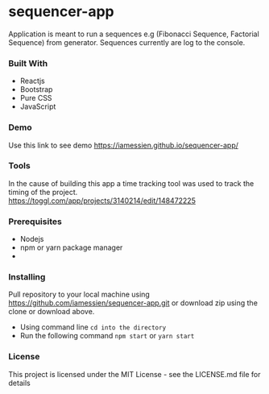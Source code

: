 # sequencer-app
Application is meant to run a sequences e.g (Fibonacci Sequence, Factorial Sequence) from generator. Sequences currently are log to the console.


### Built With

- Reactjs
- Bootstrap
- Pure CSS
- JavaScript

### Demo
Use this link to see demo https://iamessien.github.io/sequencer-app/


### Tools
In the cause of building this app a time tracking tool was used to track the timing of the project.
https://toggl.com/app/projects/3140214/edit/148472225

### Prerequisites

- Nodejs
- npm or yarn package manager
- 

### Installing
Pull repository to your local machine using https://github.com/iamessien/sequencer-app.git or download zip using the clone or download above.

- Using command line `cd into the directory`
- Run the following command  `npm start` or `yarn start`


### License
This project is licensed under the MIT License - see the LICENSE.md file for details
